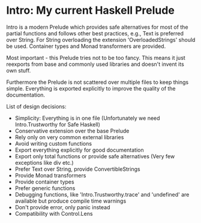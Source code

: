 # Intro: My current Haskell Prelude

Intro is a modern Prelude which provides safe alternatives
for most of the partial functions and follows other
best practices, e.g., Text is preferred over String.
For String overloading the extension 'OverloadedStrings' should be used.
Container types and Monad transformers are provided.

Most important - this Prelude tries not to be too fancy.
This means it just reexports from base and commonly used libraries
and doesn't invent its own stuff.

Furthermore the Prelude is
not scattered over multiple files to keep things simple.
Everything is exported explicitly to improve the quality of the documentation.

List of design decisions:

* Simplicity: Everything is in one file (Unfortunately we need Intro.Trustworthy for Safe Haskell)
* Conservative extension over the base Prelude
* Rely only on very common external libraries
* Avoid writing custom functions
* Export everything explicitly for good documentation
* Export only total functions or provide safe alternatives (Very few exceptions like div etc.)
* Prefer Text over String, provide ConvertibleStrings
* Provide Monad transformers
* Provide container types
* Prefer generic functions
* Debugging functions, like 'Intro.Trustworthy.trace' and 'undefined' are available but produce compile time warnings
* Don't provide error, only panic instead
* Compatibility with Control.Lens
